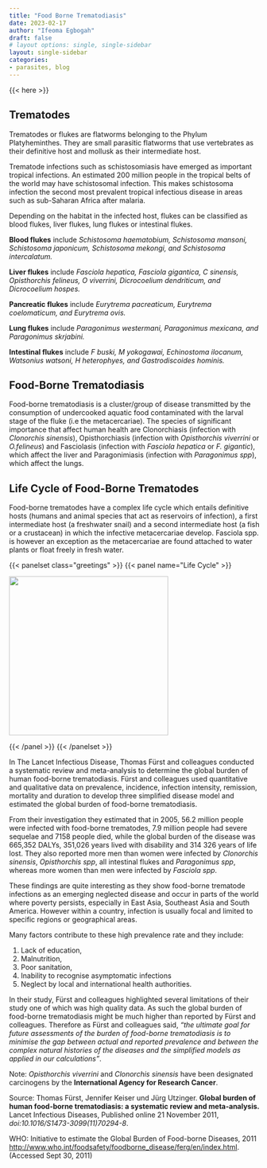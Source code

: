 ```yaml
---
title: "Food Borne Trematodiasis"
date: 2023-02-17
author: "Ifeoma Egbogah"
draft: false
# layout options: single, single-sidebar
layout: single-sidebar
categories:
- parasites, blog
---
```



{{< here >}}

## Trematodes

Trematodes or flukes are flatworms belonging to the Phylum Platyheminthes. They are small parasitic flatworms that use vertebrates as their definitive host and mollusk as their intermediate host.

Trematode infections such as schistosomiasis have emerged as important tropical infections. An estimated 200 million people in the tropical belts of the world may have schistosomal infection. This makes schistosoma infection the second most prevalent tropical infectious disease in areas such as sub-Saharan Africa after malaria.

Depending on the habitat in the infected host, flukes can be classified as blood flukes, liver flukes, lung flukes or intestinal flukes.
 
__Blood flukes__ include *Schistosoma haematobium, Schistosoma mansoni, Schistosoma japonicum, Schistosoma mekongi, and Schistosoma intercalatum.*

__Liver flukes__ include *Fasciola hepatica, Fasciola gigantica, C sinensis, Opisthorchis felineus, O viverrini, Dicrocoelium dendriticum, and Dicrocoelium hospes.*

__Pancreatic flukes__ include *Eurytrema pacreaticum, Eurytrema coelomaticum, and Eurytrema ovis.*

__Lung flukes__ include *Paragonimus westermani, Paragonimus mexicana, and Paragonimus skrjabini.*

__Intestinal flukes__ include *F buski, M yokogawai, Echinostoma ilocanum, Watsonius watsoni, H heterophyes, and Gastrodiscoides hominis.*


## Food-Borne Trematodiasis 

Food-borne trematodiasis is a cluster/group of disease transmitted by the consumption of undercooked aquatic food contaminated with the larval stage of the fluke (i.e the metacercariae). The species of significant importance that affect human health are Clonorchiasis (infection with *Clonorchis sinensis*), Opisthorchiasis (infection with *Opisthorchis viverrini* or *O.felineus*) and Fasciolasis (infection with *Fasciola hepatica* or *F. gigantic*), which affect the liver and Paragonimiasis (infection with *Paragonimus spp*), which affect the lungs.


## Life Cycle of Food-Borne Trematodes 

Food-borne trematodes have a complex life cycle which entails definitive hosts (humans and animal species that act as reservoirs of infection), a first intermediate host (a freshwater snail) and a second intermediate host (a fish or a crustacean) in which the infective metacercariae develop. Fasciola spp. is however an exception as the metacercariae are found attached to water plants or float freely in fresh water.






{{< panelset class="greetings" >}}
{{< panel name="Life Cycle" >}}

<img src="/blog/2023-02-17-Food-borne-Trematodiasis/Food-Borne-Trematodiasis_files/figure-html/plot-1.png" width="320" />


{{< /panel >}}
{{< /panelset  >}}


In The Lancet Infectious Disease, Thomas Fürst and colleagues conducted a systematic review and meta-analysis to determine the global burden of human food-borne trematodiasis. Fürst and colleagues used quantitative and qualitative data on prevalence, incidence, infection intensity, remission, mortality and duration to develop three simplified disease model and estimated the global burden of food-borne trematodiasis.

From their investigation they estimated that in 2005, 56.2 million people were infected with food-borne trematodes, 7.9 million people had severe sequelae and 7158 people died, while the global burden of the disease was 665,352 DALYs, 351,026 years lived with disability and 314 326 years of life lost. They also reported more men than women were infected by *Clonorchis sinensis*, *Opisthorchis spp*, all intestinal flukes and *Paragonimus spp*, whereas more women than men were infected by *Fasciola spp*.
 
These findings are quite interesting as they show food-borne trematode infections as an emerging neglected disease and occur in parts of the world where poverty persists, especially in East Asia, Southeast Asia and South America. However within a country, infection is usually focal and limited to specific regions or geographical areas. 

Many factors contribute to these high prevalence rate and they include: 
1. Lack of education, 
2. Malnutrition, 
3. Poor sanitation, 
4. Inability to recognise asymptomatic infections
5. Neglect by local and international health authorities.

In their study, Fürst and colleagues highlighted several limitations of their study one of which was high quality data. As such the global burden of food-borne trematodiasis might be much higher than reported by Fürst and colleagues. Therefore as Fürst and colleagues said, *“the ultimate goal for future assessments of the burden of food-borne trematodiasis is to minimise the gap between actual and reported prevalence and between the complex natural histories of the diseases and the simplified models as applied in our calculations”*.


Note:
*Opisthorchis viverrini* and *Clonorchis sinensis* have been designated carcinogens by the __International Agency for Research Cancer__.

Source:
Thomas Fürst, Jennifer Keiser und Jürg Utzinger.
__Global burden of human food-borne trematodiasis: a systematic review and meta-analysis.__ Lancet Infectious Diseases, Published online 21 November 2011, *doi:10.1016/S1473-3099(11)70294-8*.

WHO: Initiative to estimate the Global Burden of Food-borne Diseases, 2011 http://www.who.int/foodsafety/foodborne_disease/ferg/en/index.html. (Accessed Sept 30, 2011)

